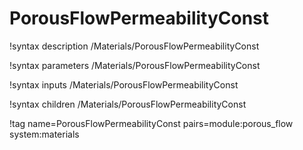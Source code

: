 # PorousFlowPermeabilityConst

!syntax description /Materials/PorousFlowPermeabilityConst

!syntax parameters /Materials/PorousFlowPermeabilityConst

!syntax inputs /Materials/PorousFlowPermeabilityConst

!syntax children /Materials/PorousFlowPermeabilityConst

!tag name=PorousFlowPermeabilityConst pairs=module:porous_flow system:materials
